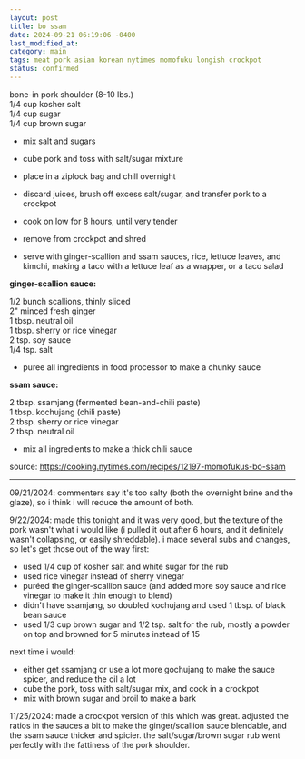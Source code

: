 ```yaml
---
layout: post
title: bo ssam
date: 2024-09-21 06:19:06 -0400
last_modified_at: 
category: main
tags: meat pork asian korean nytimes momofuku longish crockpot
status: confirmed
---
```


bone-in pork shoulder (8-10 lbs.)  
1/4 cup kosher salt  
1/4 cup sugar  
1/4 cup brown sugar
* mix salt and sugars
* cube pork and toss with salt/sugar mixture
* place in a ziplock bag and chill overnight
* discard juices, brush off excess salt/sugar, and transfer pork to a crockpot
* cook on low for 8 hours, until very tender
* remove from crockpot and shred

* serve with ginger-scallion and ssam sauces, rice, lettuce leaves, and kimchi,
  making a taco with a lettuce leaf as a wrapper, or a taco salad

**ginger-scallion sauce:**

1/2 bunch scallions, thinly sliced  
2" minced fresh ginger  
1 tbsp. neutral oil  
1 tbsp. sherry or rice vinegar  
2 tsp. soy sauce  
1/4 tsp. salt  
* puree all ingredients in food processor to make a chunky sauce

**ssam sauce:**

2 tbsp. ssamjang (fermented bean-and-chili paste)  
1 tbsp. kochujang (chili paste)  
2 tbsp. sherry or rice vinegar  
2 tbsp. neutral oil  
* mix all ingredients to make a thick chili sauce

source: <https://cooking.nytimes.com/recipes/12197-momofukus-bo-ssam>

---

09/21/2024: commenters say it's too salty (both the overnight brine and the glaze),
so i think i will reduce the amount of both.

9/22/2024: made this tonight and it was very good, but the texture of the pork 
wasn't what i would like (i pulled it out after 6 hours, and it definitely wasn't
collapsing, or easily shreddable). i made several subs and changes, so let's get
those out of the way first:

* used 1/4 cup of kosher salt and white sugar for the rub
* used rice vinegar instead of sherry vinegar
* puréed the ginger-scallion sauce (and added more soy sauce and rice vinegar to 
  make it thin enough to blend)
* didn't have ssamjang, so doubled kochujang and used 1 tbsp. of black bean sauce
* used 1/3 cup brown sugar and 1/2 tsp. salt for the rub, mostly a powder on top
  and browned for 5 minutes instead of 15

next time i would:

* either get ssamjang or use a lot more gochujang to make the sauce spicer, and
  reduce the oil a lot
* cube the pork, toss with salt/sugar mix, and cook in a crockpot
* mix with brown sugar and broil to make a bark

11/25/2024: made a crockpot version of this which was great. adjusted the ratios in
the sauces a bit to make the ginger/scallion sauce blendable, and the ssam sauce
thicker and spicier. the salt/sugar/brown sugar rub went perfectly with the fattiness
of the pork shoulder.
